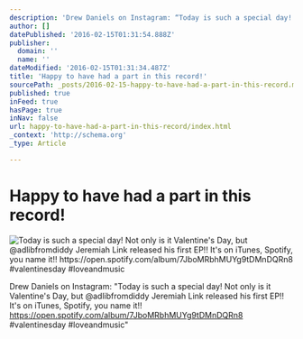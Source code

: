 ```yaml
---
description: 'Drew Daniels on Instagram: “Today is such a special day! Not only is it Valentine&#39;s Day, but @adlibfromdiddy Jeremiah Link released his first EP!! It&#39;s '
author: []
datePublished: '2016-02-15T01:31:54.888Z'
publisher:
  domain: ''
  name: ''
dateModified: '2016-02-15T01:31:34.487Z'
title: 'Happy to have had a part in this record!'
sourcePath: _posts/2016-02-15-happy-to-have-had-a-part-in-this-record.md
published: true
inFeed: true
hasPage: true
inNav: false
url: happy-to-have-had-a-part-in-this-record/index.html
_context: 'http://schema.org'
_type: Article

---
```

# Happy to have had a part in this record!
![Today is such a special day&excl; Not only is it Valentine's Day&comma; but &commat;adlibfromdiddy Jeremiah Link released his first EP&excl;&excl; It's on iTunes&comma; Spotify&comma; you name it&excl;&excl; https&colon;&sol;&sol;open&period;spotify&period;com&sol;album&sol;7JboMRbhMUYg9tDMnDQRn8 &num;valentinesday &num;loveandmusic](https://scontent.cdninstagram.com/t51.2885-15/s640x640/sh0.08/e35/12598975_887465434704793_1111109040_n.jpg?ig_cache_key=MTE4NDc3NTY3MzkxNDUxMzU4OQ%3D%3D.2)

Drew Daniels on Instagram: "Today is such a special day! Not only is it Valentine's Day, but @adlibfromdiddy Jeremiah Link released his first EP!! It's on iTunes, Spotify, you name it!! https://open.spotify.com/album/7JboMRbhMUYg9tDMnDQRn8 \#valentinesday \#loveandmusic"